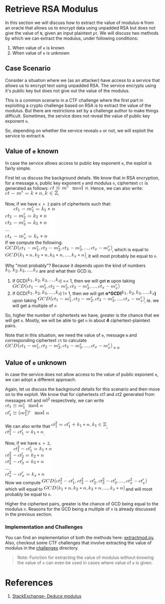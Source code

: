 # Retrieve RSA Modulus

In this section we will discuss how to extract the value of modulus-`N` from an oracle that allows us to encrypt data using unpadded RSA but does not give the value of `N`, given an input plaintext `pt`. We will discuss two methods by which we can extract the modulus, under following conditions:
1. When value of `e` is known
2. When value of `e` is unknown

## Case Scenario
Consider a situation where we (as an attacker) have access to a service that allows us to encrypt text using unpadded RSA. The service encrypts using it's public key but does not give out the value of the modulus.  

This is a common scenario in a CTF challenge where the first part in exploiting a crypto challenge based on RSA is to extract the value of the modulus. But there are restrictions set by a challenge author to make things difficult. Sometimes, the service does not reveal the value of public key exponent `e`.

So, depending on whether the service reveals `e` or not, we will exploit the service to extract `N`.

## Value of `e` known
In case the service allows access to public key exponent `e`, the exploit is fairly simple.

First let us discuss the background details. We know that in RSA encryption, for a message `m`, public key exponent `e` and modulus `n`, ciphertext `ct` is generated as follows: ![picture](Pictures/1.gif). Hence, we can also write: ![picture](Pictures/2.gif).

Now, if we have `x > 2` pairs of ciphertexts such that:  
![picture](Pictures/3.gif)  
If we compute the following:  ![picture](Pictures/4.gif), which is equal to
![picture](Pictures/5.gif), it will most probably be equal to `n`.

Why "most probably"? Because it depends upon the kind of numbers ![picture](Pictures/6.gif) are and what their GCD is.
1. If GCD(![picture](Pictures/6.gif)) == 1, then we will get **n** upon taking ![picture](Pictures/4.gif)
2. If GCD(![picture](Pictures/6.gif)) != 1, then we will get **n\*GCD(![picture](Pictures/6.gif))** upon taking ![picture](Pictures/4.gif), ie. we will get a multiple of `n`

So, higher the number of ciphertexts we have, greater is the chance that we will get `n`. Mostly, we will be able to get `n` in about **4** ciphertext-plaintext pairs.

Note that in this situation, we need the value of `e`, message `m` and corresponding ciphertext `ct` to calculate ![picture](Pictures/4.gif) = `n`

## Value of `e` unknown
In case the service does not allow access to the value of public exponent `e`, we can adopt a different approach.

Again, let us discuss the background details for this scenario and then move on to the exploit. We know that for ciphertexts ct1 and ct2 generated from messages m1 and m1<sup>2</sup> respectively, we can write  
![picture](Pictures/7.gif)  
![picture](Pictures/8.gif)  

We can also write that ![picture](Pictures/9.gif),  
![picture](Pictures/10.gif).

Now, if we have `x > 2`,  
![picture](Pictures/11.gif)  
Now we compute ![picture](Pictures/12.gif) which will equal to ![picture](Pictures/13.gif) and will most probably be equal to `n`.

Higher the ciphertext pairs, greater is the chance of GCD being equal to the modulus `n`. Reasons for the GCD being a multiple of `n` is already discussed in the previous section.

### Implementation and Challenges

You can find an implementation of both the methods here: [extractmod.py](extractmod.py). Also, checkout some CTF challenges that involve extracting the value of modulus in the [challenges](Challenges/) directory.

> Note: Function for extracting the value of modulus without knowing the value of `e` can even be used in cases where value of `e` is given.

# References
1. [StackExchange- Deduce modulus](https://crypto.stackexchange.com/questions/43583/deduce-modulus-n-from-public-exponent-and-encrypted-data)
